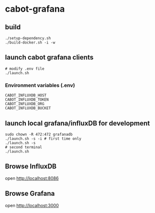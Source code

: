# cabot-grafana



## build

```
./setup-dependency.sh
./build-docker.sh -i -w
```

## launch cabot grafana clients

```
# modify .env file
./launch.sh
```

### Environment variables (.env)

```
CABOT_INFLUXDB_HOST
CABOT_INFLUXDB_TOKEN
CABOT_INFLUXDB_ORG
CABOT_INFLUXDB_BUCKET
```

## launch local grafana/influxDB for development

```
sudo chown -R 472:472 grafanadb
./launch.sh -s -i # first time only
./launch.sh -s
# second terminal
./launch.sh
```

## Browse InfluxDB 

open [http://localhost:8086](http://localhost:8086)

## Browse Grafana

open [http://localhost:3000](http://localhost:3000)
